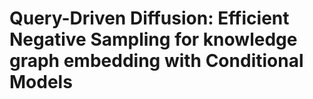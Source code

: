 # Query-Driven Diffusion: Efficient Negative Sampling for knowledge graph embedding with Conditional Models


 

